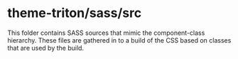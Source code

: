 # theme-triton/sass/src

This folder contains SASS sources that mimic the component-class hierarchy. These files
are gathered in to a build of the CSS based on classes that are used by the build.
